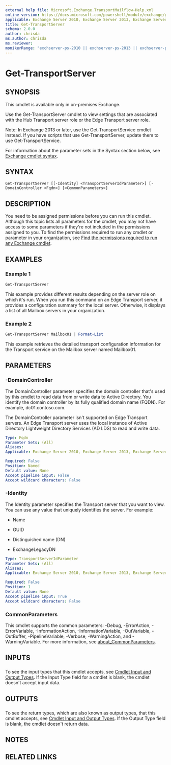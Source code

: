 ```yaml
---
external help file: Microsoft.Exchange.TransportMailflow-Help.xml
online version: https://docs.microsoft.com/powershell/module/exchange/get-transportserver
applicable: Exchange Server 2010, Exchange Server 2013, Exchange Server 2016, Exchange Server 2019
title: Get-TransportServer
schema: 2.0.0
author: chrisda
ms.author: chrisda
ms.reviewer:
monikerRange: "exchserver-ps-2010 || exchserver-ps-2013 || exchserver-ps-2016 || exchserver-ps-2019"
---
```


# Get-TransportServer

## SYNOPSIS
This cmdlet is available only in on-premises Exchange.

Use the Get-TransportServer cmdlet to view settings that are associated with the Hub Transport server role or the Edge Transport server role.

Note: In Exchange 2013 or later, use the Get-TransportService cmdlet instead. If you have scripts that use Get-TransportServer, update them to use Get-TransportService.

For information about the parameter sets in the Syntax section below, see [Exchange cmdlet syntax](https://docs.microsoft.com/powershell/exchange/exchange-cmdlet-syntax).

## SYNTAX

```
Get-TransportServer [[-Identity] <TransportServerIdParameter>] [-DomainController <Fqdn>] [<CommonParameters>]
```

## DESCRIPTION
You need to be assigned permissions before you can run this cmdlet. Although this topic lists all parameters for the cmdlet, you may not have access to some parameters if they're not included in the permissions assigned to you. To find the permissions required to run any cmdlet or parameter in your organization, see [Find the permissions required to run any Exchange cmdlet](https://docs.microsoft.com/powershell/exchange/find-exchange-cmdlet-permissions).

## EXAMPLES

### Example 1
```powershell
Get-TransportServer
```

This example provides different results depending on the server role on which it's run. When you run this command on an Edge Transport server, it provides a configuration summary for the local server. Otherwise, it displays a list of all Mailbox servers in your organization.

### Example 2
```powershell
Get-TransportServer Mailbox01 | Format-List
```

This example retrieves the detailed transport configuration information for the Transport service on the Mailbox server named Mailbox01.

## PARAMETERS

### -DomainController
The DomainController parameter specifies the domain controller that's used by this cmdlet to read data from or write data to Active Directory. You identify the domain controller by its fully qualified domain name (FQDN). For example, dc01.contoso.com.

The DomainController parameter isn't supported on Edge Transport servers. An Edge Transport server uses the local instance of Active Directory Lightweight Directory Services (AD LDS) to read and write data.

```yaml
Type: Fqdn
Parameter Sets: (All)
Aliases:
Applicable: Exchange Server 2010, Exchange Server 2013, Exchange Server 2016, Exchange Server 2019

Required: False
Position: Named
Default value: None
Accept pipeline input: False
Accept wildcard characters: False
```

### -Identity
The Identity parameter specifies the Transport server that you want to view. You can use any value that uniquely identifies the server. For example:

- Name

- GUID

- Distinguished name (DN)

- ExchangeLegacyDN

```yaml
Type: TransportServerIdParameter
Parameter Sets: (All)
Aliases:
Applicable: Exchange Server 2010, Exchange Server 2013, Exchange Server 2016, Exchange Server 2019

Required: False
Position: 1
Default value: None
Accept pipeline input: True
Accept wildcard characters: False
```

### CommonParameters
This cmdlet supports the common parameters: -Debug, -ErrorAction, -ErrorVariable, -InformationAction, -InformationVariable, -OutVariable, -OutBuffer, -PipelineVariable, -Verbose, -WarningAction, and -WarningVariable. For more information, see [about_CommonParameters](https://go.microsoft.com/fwlink/p/?LinkID=113216).

## INPUTS

###  
To see the input types that this cmdlet accepts, see [Cmdlet Input and Output Types](https://go.microsoft.com/fwlink/p/?LinkId=616387). If the Input Type field for a cmdlet is blank, the cmdlet doesn't accept input data.

## OUTPUTS

###  
To see the return types, which are also known as output types, that this cmdlet accepts, see [Cmdlet Input and Output Types](https://go.microsoft.com/fwlink/p/?LinkId=616387). If the Output Type field is blank, the cmdlet doesn't return data.

## NOTES

## RELATED LINKS
